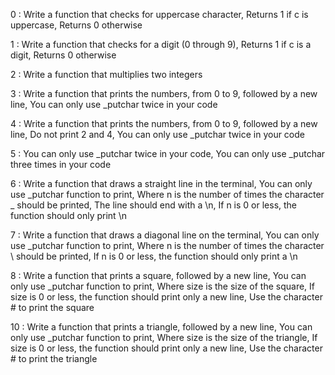 0 : Write a function that checks for uppercase character, Returns 1 if c is uppercase, Returns 0 otherwise

1 : Write a function that checks for a digit (0 through 9), Returns 1 if c is a digit, Returns 0 otherwise

2 : Write a function that multiplies two integers

3 : Write a function that prints the numbers, from 0 to 9, followed by a new line, You can only use _putchar twice in your code

4 : Write a function that prints the numbers, from 0 to 9, followed by a new line, Do not print 2 and 4, You can only use _putchar twice in your code

5 : You can only use _putchar twice in your code, You can only use _putchar three times in your code

6 : Write a function that draws a straight line in the terminal, You can only use _putchar function to print, Where n is the number of times the character _ should be printed, The line should end with a \n, If n is 0 or less, the function should only print \n

7 : Write a function that draws a diagonal line on the terminal, You can only use _putchar function to print, Where n is the number of times the character \ should be printed, If n is 0 or less, the function should only print a \n

8 : Write a function that prints a square, followed by a new line, You can only use _putchar function to print, Where size is the size of the square, If size is 0 or less, the function should print only a new line, Use the character # to print the square

10 : Write a function that prints a triangle, followed by a new line, You can only use _putchar function to print, Where size is the size of the triangle, If size is 0 or less, the function should print only a new line, Use the character # to print the triangle
